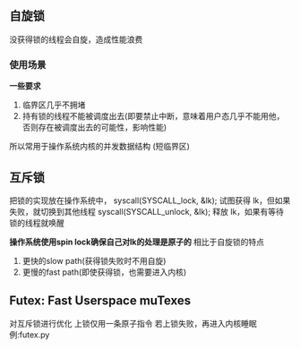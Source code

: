 ## 自旋锁
没获得锁的线程会自旋，造成性能浪费
### 使用场景
**一些要求**
1. 临界区几乎不拥堵
2. 持有锁的线程不能被调度出去(即要禁止中断，意味着用户态几乎不能用他，否则存在被调度出去的可能性，影响性能)

所以常用于操作系统内核的并发数据结构 (短临界区)



## 互斥锁
把锁的实现放在操作系统中，
syscall(SYSCALL_lock, &lk);
  试图获得 lk，但如果失败，就切换到其他线程
syscall(SYSCALL_unlock, &lk);
  释放 lk，如果有等待锁的线程就唤醒

**操作系统使用spin lock确保自己对lk的处理是原子的**
相比于自旋锁的特点
1. 更快的slow path(获得锁失败时不用自旋)
2. 更慢的fast path(即使获得锁，也需要进入内核)

## Futex: Fast Userspace muTexes
对互斥锁进行优化
上锁仅用一条原子指令
若上锁失败，再进入内核睡眠
例:futex.py